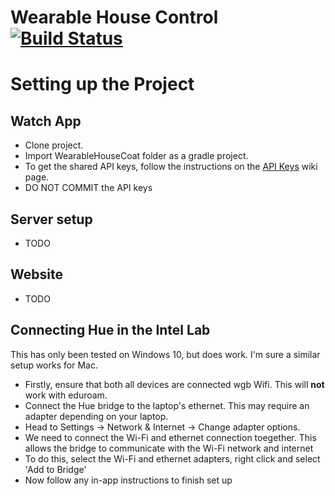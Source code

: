 # Wearable House Control [![Build Status](https://travis-ci.org/ratorx/wearable-house-coat.svg?branch=master)](https://travis-ci.org/ratorx/wearable-house-coat)

# Setting up the Project

## Watch App
* Clone project.
* Import WearableHouseCoat folder as a gradle project.
* To get the shared API keys, follow the instructions on the [API Keys](https://github.com/ratorx/wearable-house-coat/wiki/API-Keys) wiki page.
* DO NOT COMMIT the API keys

## Server setup
* TODO

## Website
* TODO

## Connecting Hue in the Intel Lab
This has only been tested on Windows 10, but does work. I'm sure a similar setup works for Mac.
* Firstly, ensure that both all devices are connected wgb Wifi. This will **not** work with eduroam.
* Connect the Hue bridge to the laptop's ethernet. This may require an adapter depending on your laptop.
* Head to Settings -> Network & Internet -> Change adapter options.
* We need to connect the Wi-Fi and ethernet connection toegether. This allows the bridge to communicate with the Wi-Fi network and internet
* To do this, select the Wi-Fi and ethernet adapters, right click and select 'Add to Bridge'
* Now follow any in-app instructions to finish set up
